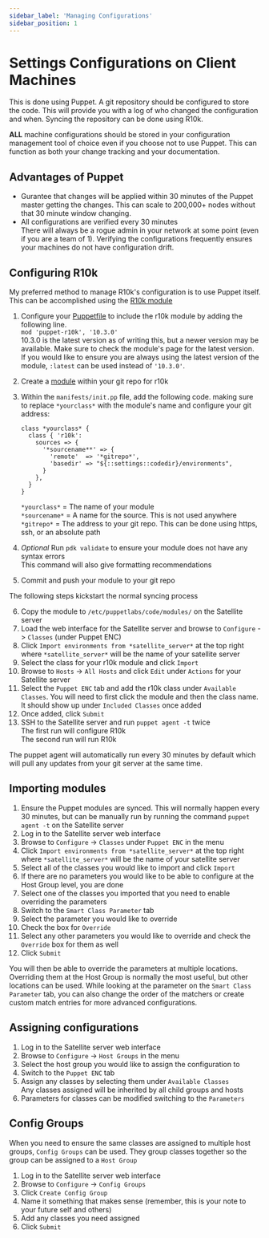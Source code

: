 ```yaml
---
sidebar_label: 'Managing Configurations'
sidebar_position: 1
---
```


# Settings Configurations on Client Machines
This is done using Puppet. A git repository should be configured to store the code. This will provide you with a log of who changed the configuration and when. Syncing the repository can be done using R10k.

**ALL** machine configurations should be stored in your configuration management tool of choice even if you choose not to use Puppet. This can function as both your change tracking and your documentation.

## Advantages of Puppet
- Gurantee that changes will be applied within 30 minutes of the Puppet master getting the changes. This can scale to 200,000+ nodes without that 30 minute window changing.
- All configurations are verified every 30 minutes  
  There will always be a rogue admin in your network at some point (even if you are a team of 1). Verifying the configurations frequently ensures your machines do not have configuration drift.

## Configuring R10k
My preferred method to manage R10k's configuration is to use Puppet itself. This can be accomplished using the [R10k module](https://forge.puppet.com/modules/puppet/r10k)
1) Configure your [Puppetfile](puppet/git-repo.md#puppetfile) to include the r10k module by adding the following line.  
  `mod 'puppet-r10k', '10.3.0'`  
  10.3.0 is the latest version as of writing this, but a newer version may be available. Make sure to check the module's page for the latest version.  
  If you would like to ensure you are always using the latest version of the module, `:latest` can be used instead of `'10.3.0'`.
  
1) Create a [module](puppet/git-repo.md#modules) within your git repo for r10k
1) Within the `manifests/init.pp` file, add the following code. making sure to replace `*yourclass*` with the module's name and configure your git address:
    ```puppet
    class *yourclass* {
      class { 'r10k':
        sources => {
          '*sourcename**' => {
            'remote'  => '*gitrepo*',
            'basedir' => "${::settings::codedir}/environments",
          }
        },
      }
    }
    ```
    `*yourclass*`  = The name of your module  
    `*sourcename*` = A name for the source. This is not used anywhere  
    `*gitrepo*`    = The address to your git repo. This can be done using https, ssh, or an absolute path
4) *Optional* Run `pdk validate` to ensure your module does not have any syntax errors  
   This command will also give formatting recommendations
1) Commit and push your module to your git repo  

The following steps kickstart the normal syncing process  

6) Copy the module to `/etc/puppetlabs/code/modules/` on the Satellite server
1) Load the web interface for the Satellite server and browse to `Configure` -> `Classes` (under Puppet ENC)
1) Click `Import environments from *satellite_server*` at the top right where `*satellite_server*` will be the name of your satellite server
1) Select the class for your r10k module and click `Import`
1) Browse to `Hosts` -> `All Hosts` and click `Edit` under `Actions` for your Satellite server
1) Select the `Puppet ENC` tab and add the r10k class under `Available Classes`. You will need to first click the module and then the class name. It should show up under `Included Classes` once added
1) Once added, click `Submit`
1) SSH to the Satellite server and run `puppet agent -t` twice  
   The first run will configure R10k  
   The second run will run R10k

The puppet agent will automatically run every 30 minutes by default which will pull any updates from your git server at the same time.

## Importing modules
1) Ensure the Puppet modules are synced. This will normally happen every 30 minutes, but can be manually run by running the command `puppet agent -t` on the Satellite server
1) Log in to the Satellite server web interface
1) Browse to `Configure` -> `Classes` under `Puppet ENC` in the menu
1) Click `Import environments from *satellite_server*` at the top right where `*satellite_server*` will be the name of your satellite server
1) Select all of the classes you would like to import and click `Import`
1) If there are no parameters you would like to be able to configure at the Host Group level, you are done
1) Select one of the classes you imported that you need to enable overriding the parameters
1) Switch to the `Smart Class Parameter` tab
1) Select the parameter you would like to override
1) Check the box for `Override`
1) Select any other parameters you would like to override and check the `Override` box for them as well
1) Click `Submit`

You will then be able to override the parameters at multiple locations. Overriding them at the Host Group is normally the most useful, but other locations can be used. While looking at the parameter on the `Smart Class Parameter` tab, you can also change the order of the matchers or create custom match entries for more advanced configurations.

## Assigning configurations
1) Log in to the Satellite server web interface
1) Browse to `Configure` -> `Host Groups` in the menu
1) Select the host group you would like to assign the configuration to
1) Switch to the `Puppet ENC` tab
1) Assign any classes by selecting them under `Available Classes`  
   Any classes assigned will be inherited by all child groups and hosts
1) Parameters for classes can be modified switching to the `Parameters` 

## Config Groups
When you need to ensure the same classes are assigned to multiple host groups, `Config Groups` can be used. They group classes together so the group can be assigned to a `Host Group`
1) Log in to the Satellite server web interface
1) Browse to `Configure` -> `Config Groups`
1) Click `Create Config Group`
1) Name it something that makes sense (remember, this is your note to your future self and others)
1) Add any classes you need assigned
1) Click `Submit`